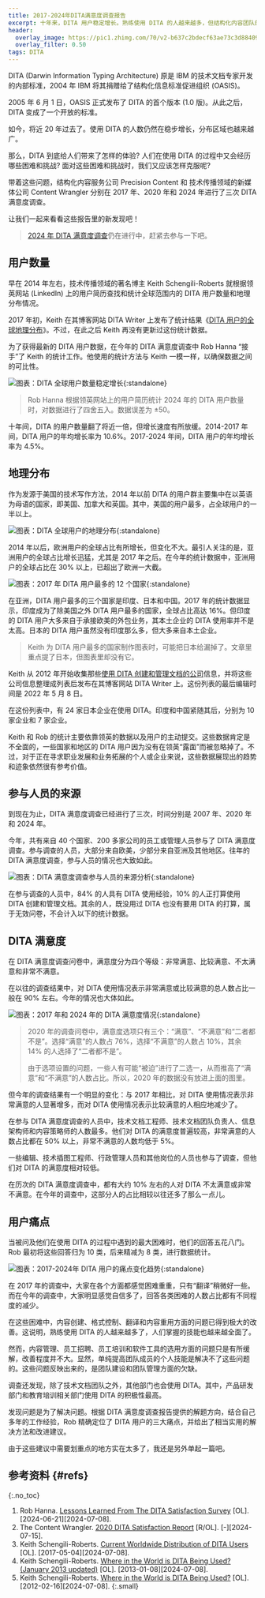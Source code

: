 ```yaml
---
title: 2017-2024年DITA满意度调查报告
excerpt: 十年来，DITA 用户稳定增长。熟练使用 DITA 的人越来越多，但结构化内容团队的建设和管理依然不容乐观。
header:
  overlay_image: https://pic1.zhimg.com/70/v2-b637c2bdecf63ae73c3d88409b54ee34_1440w.avis?source=172ae18b&biz_tag=Post
  overlay_filter: 0.50
tags: DITA
---
```


DITA (Darwin Information Typing Architecture) 原是 IBM 的技术文档专家开发的内部标准，2004 年 IBM 将其捐赠给了结构化信息标准促进组织 (OASIS)。

2005 年 6 月 1 日，OASIS 正式发布了 DITA 的首个版本 (1.0 版)。从此之后，DITA 变成了一个开放的标准。

如今，将近 20 年过去了。使用 DITA 的人数仍然在稳步增长，分布区域也越来越广。

那么，DITA 到底给人们带来了怎样的体验? 人们在使用 DITA 的过程中又会经历哪些困难和挑战? 面对这些困难和挑战时，我们又应该怎样克服呢?

带着这些问题，结构化内容服务公司 Precision Content 和 技术传播领域的新媒体公司 Content Wrangler 分别在 2017 年、2020 年和 2024 年进行了三次 DITA 满意度调查。

让我们一起来看看这些报告里的新发现吧！

> [2024 年 DITA 满意度调查](https://www.surveymonkey.com/r/DPHN5WM)仍在进行中，赶紧去参与一下吧。

## 用户数量

早在 2014 年左右，技术传播领域的著名博主 Keith Schengili-Roberts 就根据领英网站 (LinkedIn) 上的用户简历查找和统计全球范围内的 DITA 用户数量和地理分布情况。

2017 年初，Keith 在其博客网站 DITA Writer 上发布了统计结果《[DITA 用户的全球地理分布][Current Worldwide Distribution Of DITA Users]》。不过，在此之后 Keith 再没有更新过这份统计数据。

为了获得最新的 DITA 用户数据，在今年的 DITA 满意度调查中 Rob Hanna “接手”了 Keith 的统计工作。他使用的统计方法与 Keith 一模一样，以确保数据之间的可比性。

![图表：DITA 全球用户数量稳定增长](https://pic1.zhimg.com/80/v2-2c49cb3fa6388a86e65e213e6af121a8_720w.webp){:standalone}

> Rob Hanna 根据领英网站上的用户简历统计 2024 年的 DITA 用户数量时，对数据进行了四舍五入。数据误差为 ±50。

十年间，DITA 的用户数量翻了将近一倍，但增长速度有所放缓。2014-2017 年间，DITA 用户的年均增长率为 10.6%。2017-2024 年间，DITA 用户的年均增长率为 4.5%。

## 地理分布

作为发源于美国的技术写作方法，2014 年以前 DITA 的用户群主要集中在以英语为母语的国家，即美国、加拿大和英国。其中，美国的用户最多，占全球用户的一半以上。

![图表：DITA 全球用户的地理分布](https://pic1.zhimg.com/80/v2-93caefa5e194b823dad97c1b1f378a64_720w.webp){:standalone}

2014 年以后，欧洲用户的全球占比有所增长，但变化不大。最引人关注的是，亚洲用户的全球占比增长迅猛，尤其是 2017 年之后。在今年的统计数据中，亚洲用户的全球占比在 30% 以上，已超出了欧洲一大截。

![图表：2017 年 DITA 用户最多的 12 个国家](https://pic4.zhimg.com/80/v2-bdce8437dee2a81a7dbfe843da823fbb_720w.webp){:standalone}

在亚洲，DITA 用户最多的三个国家是印度、日本和中国。2017 年的统计数据显示，印度成为了除美国之外 DITA 用户最多的国家，全球占比高达 16%。但印度的 DITA 用户大多来自于承接欧美的外包业务，其本土企业的 DITA 使用率并不是太高。日本的 DITA 用户虽然没有印度那么多，但大多来自本土企业。

> Keith 为 DITA 用户最多的国家制作图表时，可能把日本给漏掉了。文章里重点提了日本，但图表里却没有它。

Keith 从 2012 年开始收集那些[使用 DITA 创建和管理文档的公司][Companies Using DITA]信息，并将这些公司信息整理成列表后发布在其博客网站 DITA Writer 上。这份列表的最后编辑时间是 2022 年 5 月 8 日。

在这份列表中，有 24 家日本企业在使用 DITA。印度和中国紧随其后，分别为 10 家企业和 7 家企业。

Keith 和 Rob 的统计主要依靠领英的数据以及用户的主动提交。这些数据肯定是不全面的，一些国家和地区的 DITA 用户因为没有在领英“露面”而被忽略掉了。不过，对于正在寻求职业发展和业务拓展的个人或企业来说，这些数据展现出的趋势和迹象依然很有参考价值。

## 参与人员的来源

到现在为止，DITA 满意度调查已经进行了三次，时间分别是 2007 年、2020 年和 2024 年。

今年，共有来自 40 个国家、200 多家公司的员工或管理人员参与了 DITA 满意度调查。参与调查的人员，大部分来自欧美，少部分来自亚洲及其他地区。往年的 DITA 满意度调查，参与人员的情况也大致如此。

![图表：DITA 满意度调查参与人员的来源分析](https://pic3.zhimg.com/80/v2-71199d778987f16646bf469c32c6f72e_720w.webp){:standalone}

在参与调查的人员中，84% 的人具有 DITA 使用经验，10% 的人正打算使用 DITA 创建和管理文档。其余的人，既没用过 DITA 也没有要用 DITA 的打算，属于无效问卷，不会计入以下的统计数据。

## DITA 满意度

在 DITA 满意度调查问卷中，满意度分为四个等级：非常满意、比较满意、不太满意和非常不满意。

在以往的调查结果中，对 DITA 使用情况表示非常满意或比较满意的总人数占比一般在 90% 左右。今年的情况也大体如此。

![图表：2017 年和 2024 年的 DITA 满意度情况](https://pic4.zhimg.com/80/v2-deb583529661b193e36d283288599927_720w.webp){:standalone}

> 2020 年的调查问卷中，满意度选项只有三个：“满意”、“不满意”和“二者都不是”。选择“满意”的人数占 76%，选择“不满意”的人数占 10%，其余 14% 的人选择了“二者都不是”。
>
> 由于选项设置的问题，一些人有可能“被迫”进行了二选一，从而推高了“满意”和“不满意”的人数占比。所以，2020 年的数据没有放进上面的图里。

但今年的调查结果有一个明显的变化：与 2017 年相比，对 DITA 使用情况表示非常满意的人显著增多，而对 DITA 使用情况表示比较满意的人相应地减少了。

在参与 DITA 满意度调查的人员中，技术文档工程师、技术文档团队负责人、信息架构师和内容策略师的人数最多。他们对 DITA 的满意度普遍较高，非常满意的人数占比都在 50% 以上，非常不满意的人数均低于 5%。

一些编辑、技术插图工程师、行政管理人员和其他岗位的人员也参与了调查，但他们对 DITA 的满意度相对较低。

在历次的 DITA 满意度调查中，都有大约 10% 左右的人对 DITA 不太满意或非常不满意。在今年的调查中，这部分人的占比相较以往还多了那么一点儿。

## 用户痛点

当被问及他们在使用 DITA 的过程中遇到的最大困难时，他们的回答五花八门。Rob 最初将这些回答归为 10 类，后来精减为 8 类，进行数据统计。

![图表：2017-2024年 DITA 用户的痛点变化趋势](https://pic2.zhimg.com/80/v2-61bb39a729efe582d7b96c5366dbfa8d_720w.webp){:standalone}

在 2017 年的调查中，大家在各个方面都感觉困难重重，只有“翻译”稍微好一些。而在今年的调查中，大家明显感觉自信多了，回答各类困难的人数占比都有不同程度的减少。

在这些困难中，内容创建、格式控制、翻译和内容重用方面的问题已得到极大的改善。这说明，熟练使用 DITA 的人越来越多了，人们掌握的技能也越来越全面了。

然而，内容管理、员工招聘、员工培训和软件工具的选用方面的问题只是有所缓解，改善程度并不大。显然，单纯提高团队成员的个人技能是解决不了这些问题的。这些问题反映出来的，是团队建设和团队管理方面的欠缺。

调查还发现，除了技术文档团队之外，其他部门也会使用 DITA。其中，产品研发部门和教育培训相关部门使用 DITA 的积极性最高。

发现问题是为了解决问题。根据 DITA 满意度调查报告提供的解题方向，结合自己多年的工作经验，Rob 精确定位了 DITA 用户的三大痛点，并给出了相当实用的解决方法和改进建议。

由于这些建议中需要划重点的地方实在太多了，我还是另外单起一篇吧。

## 参考资料 {#refs}
{:.no_toc}

1. Rob Hanna. [Lessons Learned From The DITA Satisfaction Survey](https://www.brighttalk.com/webcast/9273/605851) \[OL]. \[2024-06-21]\[2024-07-08].
2. The Content Wrangler. [2020 DITA Satisfaction Report](https://calipercontentservices.com/wp-content/uploads/2022/06/DITA_Satisfaction_Survey_2020_web_ready.pdf) \[R/OL]. \[-]\[2024-07-15].
3. Keith Schengili-Roberts. [Current Worldwide Distribution of DITA Users](https://www.ditawriter.com/current-worldwide-distribution-of-dita-users/) \[OL]. \[2017-05-04]\[2024-07-08].
4. Keith Schengili-Roberts. [Where in the World is DITA Being Used? (January 2013 updated)](https://www.ditawriter.com/where-in-the-world-is-dita-being-used-january-2013-update/) \[OL]. \[2013-01-08]\[2024-07-08].
5. Keith Schengili-Roberts. [Where in the World is DITA Being Used?](https://www.ditawriter.com/where-in-the-world-is-dita-being-used/) \[OL]. \[2012-02-16]\[2024-07-08].
{:.small}

<!-- link definition -->
[Current Worldwide Distribution of DITA Users]: https://www.ditawriter.com/current-worldwide-distribution-of-dita-users/ "DITA 用户的全球地理分布"

[Companies Using DITA]: https://www.ditawriter.com/companies-using-dita/ "DITA企业用户列表"